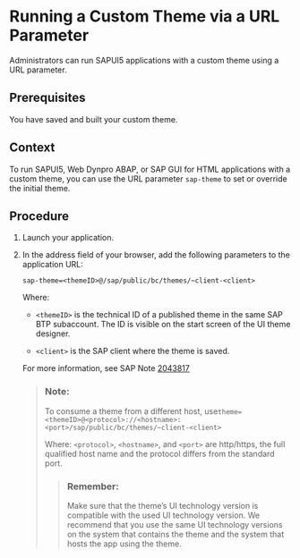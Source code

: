 <!-- loio936ce5da329f4036a4945ddd13977a9b -->

# Running a Custom Theme via a URL Parameter

Administrators can run SAPUI5 applications with a custom theme using a URL parameter.



## Prerequisites

You have saved and built your custom theme.



## Context

To run SAPUI5, Web Dynpro ABAP, or SAP GUI for HTML applications with a custom theme, you can use the URL parameter `sap-theme` to set or override the initial theme.



<a name="loio936ce5da329f4036a4945ddd13977a9b__steps_fdx_xvk_1l"/>

## Procedure

1.  Launch your application.

2.  In the address field of your browser, add the following parameters to the application URL:

    `sap-theme=<themeID>@/sap/public/bc/themes/~client-<client>`

    Where:

    -   `<themeID>` is the technical ID of a published theme in the same SAP BTP subaccount. The ID is visible on the start screen of the UI theme designer.

    -   `<client>` is the SAP client where the theme is saved.


    For more information, see SAP Note [2043817](https://me.sap.com/notes/2043817) 

    > ### Note:  
    > To consume a theme from a different host, use`theme=<themeID>@<protocol>://<hostname>:<port>/sap/public/bc/themes/~client-<client>`
    > 
    > Where: `<protocol>`, `<hostname>`, and `<port>` are http/https, the full qualified host name and the protocol differs from the standard port.
    > 
    > > ### Remember:  
    > > Make sure that the theme’s UI technology version is compatible with the used UI technology version. We recommend that you use the same UI technology versions on the system that contains the theme and the system that hosts the app using the theme.


